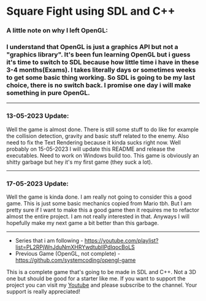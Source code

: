 # Square Fight using SDL and C++

### A little note on why I left OpenGL:
### I understand that OpenGL is just a graphics API but not a "graphics library". It's been fun learning OpenGL but i guess it's time to switch to SDL because how little time i have in these 3-4 months(Exams). I takes literally days or sometimes weeks to get some basic thing working. So SDL is going to be my last choice, there is no switch back. I promise one day i will make something in pure OpenGL.

---
### 13-05-2023 Update:
Well the game is almost done. There is still some stuff to do like for example the collision detection, gravity and basic stuff related to the enemy. Also need
to fix the Text Rendering because it kinda sucks right now. Well probably on 15-05-2023 I will update this README and release the executables. Need to work on Windows build too. This game is obviously an shitty garbage but hey it's my first game (they suck a lot).

---
### 17-05-2023 Update:
Well the game is kinda done. I am really not going to consider this a good game. This is just some basic mechanics copied from Mario tbh. But I am pretty sure if I want to make this a good game then it requires me to refactor almost the entire project. I am not really interested in that. Anyways I will hopefully make my next game a bit better than this garbage.

---
* Series that i am following - https://youtube.com/playlist?list=PL2RPjWnJduNmXHRYwdtublIPdlqocBoLS
* Previous Game (OpenGL, not complete) - https://github.com/systemcoding/opengl-game

This is a complete game that's going to be made in SDL and C++. Not a 3D one but should be good for a starter like me. If you want to support the project you can visit my [Youtube](https://www.youtube.com/channel/UC9v7BJKslCvzxRoUi7fyscg) and please subscribe to the channel. Your support is really appreciated!
